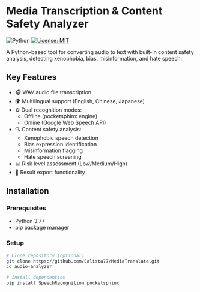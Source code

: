 # Media Transcription & Content Safety Analyzer

![Python](https://img.shields.io/badge/Python-3.7%2B-blue)
[![License: MIT](https://img.shields.io/badge/License-MIT-yellow.svg)](https://opensource.org/licenses/MIT)

A Python-based tool for converting audio to text with built-in content safety analysis, detecting xenophobia, bias, misinformation, and hate speech.

## Key Features

- 🎧 WAV audio file transcription
- 🌍 Multilingual support (English, Chinese, Japanese)
- ⚙️ Dual recognition modes:
  - Offline (pocketsphinx engine)
  - Online (Google Web Speech API)
- 🔍 Content safety analysis:
  - Xenophobic speech detection
  - Bias expression identification
  - Misinformation flagging
  - Hate speech screening
- 📊 Risk level assessment (Low/Medium/High)
- 💾 Result export functionality

## Installation

### Prerequisites
- Python 3.7+
- pip package manager

### Setup
```bash
# Clone repository (optional)
git clone https://github.com/Calista77/MediaTranslate.git
cd audio-analyzer

# Install dependencies
pip install SpeechRecognition pocketsphinx

